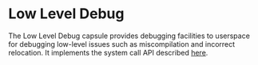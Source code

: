Low Level Debug
===============

The Low Level Debug capsule provides debugging facilities to userspace for
debugging low-level issues such as miscompilation and incorrect relocation. It
implements the system call API described
[here](../../doc/syscalls/00008_low_level_debug.md).
